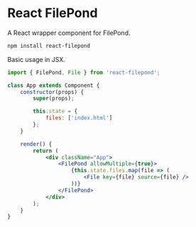 # React FilePond

A React wrapper component for FilePond.

```bash
npm install react-filepond
```

Basic usage in JSX.

```jsx
import { FilePond, File } from 'react-filepond';

class App extends Component {
    constructor(props) {
        super(props);

        this.state = {
            files: ['index.html']
        };
    }

    render() {
        return (
            <div className="App">
                <FilePond allowMultiple={true}>
                    {this.state.files.map(file => (
                        <File key={file} source={file} />
                    ))}
                </FilePond>
            </div>
        );
    }
}
```
